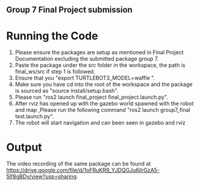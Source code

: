 ## Group 7 Final Project submission
# Running the Code
1. Please ensure the packages are setup as mentioned in Final Project Documentation excluding the submitted package group 7.
2. Paste the package under the src folder in the workspace, the path is final_ws/src if step 1 is followed.
3. Ensure that you "export TURTLEBOT3_MODEL=waffle ".
4. Make sure you have cd into the root of the workspace and the package is sourced as "source install/setup.bash".
5. Please run "ros2 launch final_project final_project.launch.py".
6. After rviz has opened up with the gazebo world spawned with the robot and map ,Please run the following command "ros2 launch group7_final test.launch.py".
7. The robot will start navigation and can been seen in gazebo and rviz

#  Output
The video recording of the same package can be found at https://drive.google.com/file/d/1oFRuKR9_YJDQGJu6jlrGzA5-5If8gBDy/view?usp=sharing.
